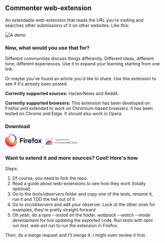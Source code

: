 ## Commenter web-extension

An extendable web-extension that reads the URL you're visiting and searches other submissions of it on other websites. Like this:

![A demo](https://i.imgur.com/yWSfDFs.gif)

### Now, what would you use that for?

Different communities discuss things differently. Different ideas, different tone, different experiences. Use it to expand your learning starting from one link.

Or maybe you've found an article you'd like to share. Use this extension to see if it's already been posted. 

**Currently supported sources:** HackerNews and Reddit.

**Currently supported browsers:** This extension has been developed on Firefox and extended to work on Chromium-based browsers. 
It has been tested on Chrome and Edge. It should also work in Opera.
 
### Download
<a href="https://addons.mozilla.org/en-US/firefox/addon/the-commenter/" target="_blank" title="Download for Firefox">
    <img src="icons/logo-firefox.svg" width="120">
</a>

<a href="https://chrome.google.com/webstore/detail/the-commenter/glhpoenomnnhjddjloedbjoeeianflod" target="_blank" title="Download for Chrome, Edge and Opera">
    <img src="icons/logo-chrome.png" width="120">
</a>

### Want to extend it and more sources? Cool! Here's how
Steps:
1. Of course, you need to fork the repo.
2. Read a guide about web-extensions to see how they work (totally optional)
3. Go to the _tests/observers_ folder and copy one of the tests, rename it, run it and TDD the hell out of it
4. Go to _src/observers_ and add your observer. Look at the other ones for examples, they're pretty straight forward
5. Oh yeah, do a _npm --install_ on the folder. _webpack --watch --mode development_ for live updating the exported code.
Run tests with _npm run test_. _web-ext run_ to run the extension in Firefox.

Then, do a merge request and I'll merge it. I might even review it first.


